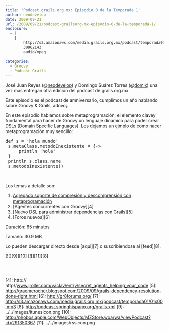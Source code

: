 ```yaml
---
title: 'Podcast grails.org.mx: Episodio 0 de la Temporada 1'
author: neodevelop
date: 2009-09-21
url: /2009/09/21/podcast-grailsorg-mx-episodio-0-de-la-temporada-1/
enclosure:
  - |
    |
        http://s3.amazonaws.com/media.grails.org.mx/podcast/temporada01/01x00.mp3
        30962143
        audio/mpeg
        
categories:
  - Groovy
  - Podcast Grails
---
```

Jos&eacute; Juan Reyes (@[neodevelop][1]) y Domingo Su&aacute;rez Torres (@[domix][2]) una vez mas entregan otra edici&oacute;n del podcast de grails.org.mx

Este episodio es el podcast de amniversario, cumplimos un a&ntilde;o hablando sobre Groovy & Grails, adovo&iexcl;.

En este episodio hablamos sobre metaprogramaci&oacute;n, el elemento clavey fundamental para hacer de Groovy un lenguaje dinamico para poder crear DSLs (Domain Specific Languages). Les dejamos un ejmplo de como hacer metaprogramaci&oacute;n muy sencillo:

<pre class='brush:groovy'>def s = 'hola mundo'
 s.metaClass.metodoInexistente = {-&gt;
     println 'hola'
 }
 println s.class.name
 s.metodoInexistente()
 
 </pre>

Los temas a detalle son:



  1. [Agregado soporte de compresi&oacute;n y descomprensi&oacute;n con metaprogramaci&oacute;n][3]
  2. [Agentes concurrentes con Groovy][4]
  3. [Nuevo DSL para administrar dependencias con Grails][5]
  4. [Foros nuevos][6]



Duraci&oacute;n: 65 minutos

Tama&ntilde;o: 30.9 MB

Lo pueden descargar directo desde [aqui][7] o suscribiendose al [feed][8].

[![][9]][10] [![][11]][8]

<p class='rtecenter' style='text-align: center;'>
  <img src='http://s3.amazonaws.com/media.grails.org.mx/podcast/podcast.jpg' alt='' />
</p>

&nbsp;

<!--break-->

 [1]: http://twitter.com/neodevelop
 [2]: http://twitter.com/domix
 [3]: http://grooveek.blogspot.com/2009/09/adding-zipping-and-unzipping.html
 [4]: http:// http//www.jroller.com/vaclav/entry/secret_agents_helping_your_code
 [5]: http://graemerocher.blogspot.com/2009/09/grails-dependency-resolution-done-right.html
 [6]: http://gr8forums.org/
 [7]: http://s3.amazonaws.com/media.grails.org.mx/podcast/temporada01/01x00.mp3
 [8]: http://podcast.springhispano.org/grails.xml
 [9]: ../../images/itunesicon.png
 [10]: http://phobos.apple.com/WebObjects/MZStore.woa/wa/viewPodcast?id=291350367
 [11]: ../../images/rssicon.png
